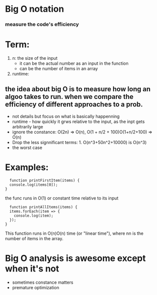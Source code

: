 # Big O notation

### measure the code's efficiency

# Term:

1. n: the size of the input
   - it can be the actual number as an input in the function
   - can be the number of items in an array
2. runtime:

## the idea about big O is to measure how long an algoo takes to run. when we compare the efficiency of different approaches to a prob.

- not details but focus on what is basically happenning
- runtime - how quickly it grws relative to the input, as the inpt gets arbitrarily large
- ignore the constance: O(2n) => O(n), O(1 + n/2 + 100)O(1+n/2+100) => O(n)
- Drop the less signnificant terms: 1. O(n^3+50n^2+10000) is O(n^3)
- the worst case

# Examples:

```
  function printFirstItem(items) {
  console.log(items[0]);
}
```

the func runs in O(1) or constant time relative to its input

```
  function printAllItems(items) {
  items.forEach(item => {
    console.log(item);
  });
}
```

This function runs in O(n)O(n) time (or "linear time"), where nn is the number of items in the array.

# Big O analysis is awesome except when it's not
- sometimes constance matters
- premature optimization